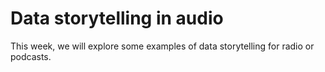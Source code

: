 # Data storytelling in audio

This week, we will explore some examples of data storytelling for radio or podcasts.
